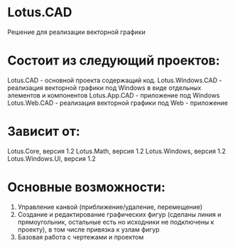 # Lotus.CAD
Решение для реализации векторной графики

# Состоит из следующий проектов:
Lotus.CAD - основной проекта содержащий код. 
Lotus.Windows.CAD - реализация векторной графики под Windows в виде отдельных элементов и компонентов
Lotus.App.CAD - приложение под Windows
Lotus.Web.CAD - реализация векторной графики под Web - приложение

# Зависит от:
Lotus.Core, версия 1.2
Lotus.Math, версия 1.2
Lotus.Windows, версия 1.2
Lotus.Windows.UI, версия 1.2

# Основные возможности:
1. Управление канвой (приближение/удаление, перемещение)
2. Создание и редактирование графических фигур (сделаны линия и прямоугольник, остальные есть но исходники не подключены к проекту), в том числе привязка к узлам фигур
3. Базовая работа с чертежами и проектом
